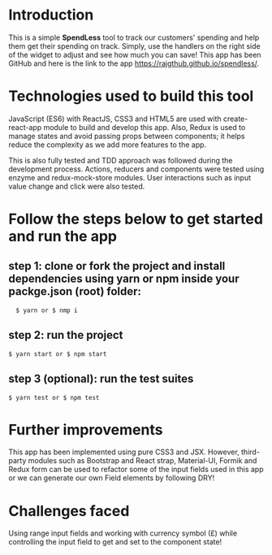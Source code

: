 # Introduction
 This is a simple **SpendLess** tool to track our customers' spending and help them get their spending on track. Simply, use the handlers on the right side of the widget to adjust and see how much you can save! This app has been GitHub and here is the link to the app https://rajgthub.github.io/spendless/.

# Technologies used to build this tool
 JavaScript (ES6) with ReactJS,  CSS3 and HTML5 are used with create-react-app module to build and develop this app. Also, Redux is used to manage states and avoid passing props between components; it helps reduce the complexity as we add more features to the app. 

 This is also fully tested and TDD approach was followed during the development process. Actions, reducers and components were tested using enzyme and redux-mock-store modules. User interactions such as input value change and click were also tested.  

# Follow the steps below to get started and run the app 

## step 1: clone or fork the project and install dependencies using yarn or npm inside your packge.json (root) folder:
      $ yarn or $ nmp i
## step 2: run the project 
    $ yarn start or $ npm start
## step 3 (optional): run the test suites
    $ yarn test or $ npm test

# Further improvements
This app has been implemented using pure CSS3 and JSX. However, third-party modules such as Bootstrap and React strap, Material-UI, Formik and Redux form can be used to refactor some of the input fields used in this app or we can generate our own Field elements by following DRY! 

# Challenges faced
Using range input fields and working with currency symbol (£) while controlling the input field to get and set to the component state!